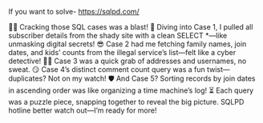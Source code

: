If you want to solve- https://sqlpd.com/



🕵️‍♂️ Cracking those SQL cases was a blast! 🚀 Diving into 
Case 1, I pulled all subscriber details from the shady site with a clean SELECT *—like unmasking digital secrets!
😎 Case 2 had me fetching family names, join dates, and kids’ counts from the illegal service’s list—felt like a cyber detective! 
🕵️‍♀️ Case 3 was a quick grab of addresses and usernames, no sweat. 😏 Case 4’s distinct comment count query was a fun twist—duplicates? Not on my watch!
🛡️ And Case 5? Sorting records by join dates in ascending order was like organizing a time machine’s log! ⏳ Each query was a puzzle piece, snapping together to reveal the big picture. SQLPD hotline better watch out—I’m ready for more!
